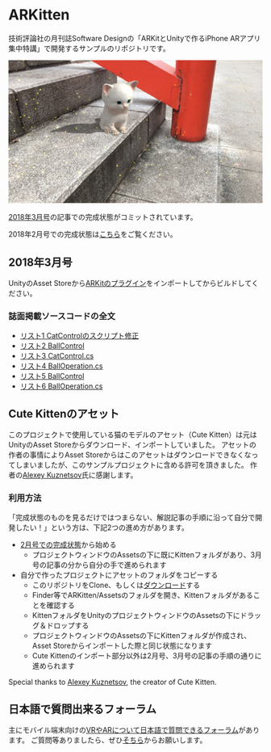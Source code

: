 # ARKitten
技術評論社の月刊誌Software Designの「ARKitとUnityで作るiPhone ARアプリ集中特講」で開発するサンプルのリポジトリです。

![ARKitten](ARKitten.jpg)

[2018年3月号](http://gihyo.jp/magazine/SD/archive/2018/201803)の記事での完成状態がコミットされています。

2018年2月号での完成状態は[こちら](https://github.com/ktaka/ARKitten/tree/part_2)をご覧ください。

## 2018年3月号
UnityのAsset Storeから[ARKitのプラグイン](http://u3d.as/RTd)をインポートしてからビルドしてください。

### 誌面掲載ソースコードの全文
- [リスト1 CatControlのスクリプト修正](https://github.com/ktaka/ARKitten/blob/part_3_1/Assets/CatControl.cs)
- [リスト2 BallControl](https://github.com/ktaka/ARKitten/blob/part_3_1/Assets/BallControl.cs)
- [リスト3 CatControl.cs](https://github.com/ktaka/ARKitten/blob/part_3/Assets/CatControl.cs)
- [リスト4 BallOperation.cs](https://github.com/ktaka/ARKitten/blob/part_3_2/Assets/BallOperation.cs)
- [リスト5 BallControl](https://github.com/ktaka/ARKitten/blob/part_3/Assets/BallControl.cs)
- [リスト6 BallOperation.cs](https://github.com/ktaka/ARKitten/blob/part_3/Assets/BallOperation.cs)

## Cute Kittenのアセット
このプロジェクトで使用している猫のモデルのアセット（Cute Kitten）は元はUnityのAsset Storeからダウンロード、インポートしていました。
アセットの作者の事情によりAsset Storeからはこのアセットはダウンロードできなくなってしまいましたが、このサンプルプロジェクトに含める許可を頂きました。
作者の[Alexey Kuznetsov](http://leshiy3d.com/)氏に感謝します。

### 利用方法
「完成状態のものを見るだけではつまらない、解説記事の手順に沿って自分で開発したい！」という方は、下記2つの進め方があります。
- [2月号での完成状態](https://github.com/ktaka/ARKitten/tree/part_2)から始める
  - プロジェクトウィンドウのAssetsの下に既にKittenフォルダがあり、3月号の記事の分から自分の手で進められます
- 自分で作ったプロジェクトにアセットのフォルダをコピーする
  - このリポジトリをClone、もしくは[ダウンロード](https://github.com/ktaka/ARKitten/archive/master.zip)する
  - Finder等でARKitten/Assetsのフォルダを開き、Kittenフォルダがあることを確認する
  - KittenフォルダをUnityのプロジェクトウィンドウのAssetsの下にドラッグ＆ドロップする
  - プロジェクトウィンドウのAssetsの下にKittenフォルダが作成され、Asset Storeからインポートした際と同じ状態になります
  - Cute Kittenのインポート部分以外は2月号、3月号の記事の手順の通りに進められます

Special thanks to [Alexey Kuznetsov](http://leshiy3d.com/), the creator of Cute Kitten.

## 日本語で質問出来るフォーラム
主にモバイル端末向けの[VRやARについて日本語で質問できるフォーラム](https://groups.google.com/d/forum/vr_ar_ja)があります。
ご質問等ありましたら、ぜひ[そちら](https://groups.google.com/d/forum/vr_ar_ja)からお願いします。
